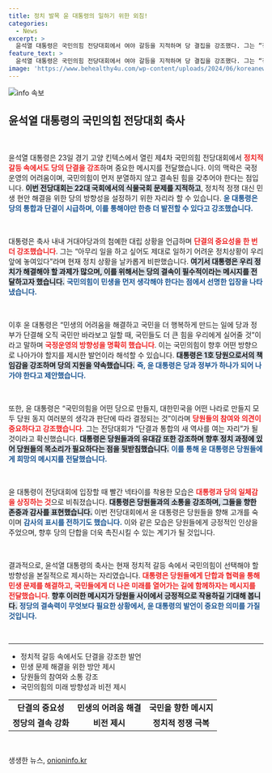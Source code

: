 ```yaml
---
title: 정치 발목 윤 대통령의 일하기 위한 외침!
categories:
  - News
excerpt: >
  윤석열 대통령은 국민의힘 전당대회에서 여야 갈등을 지적하며 당 결집을 강조했다. 그는 “정치 상황이 어려운 만큼 단결이 필수”라며 국민의힘이 민생정당으로 거듭나기를 촉구했다.
feature_text: >
  윤석열 대통령은 국민의힘 전당대회에서 여야 갈등을 지적하며 당 결집을 강조했다. 그는 “정치 상황이 어려운 만큼 단결이 필수”라며 국민의힘이 민생정당으로 거듭나기를 촉구했다.
image: 'https://www.behealthy4u.com/wp-content/uploads/2024/06/koreanews.jpg'
---
```


<p><img src="https://www.behealthy4u.com/wp-content/uploads/2024/06/koreanews.jpg" alt="info 속보" /></p>

<h2 data-ke-size="size26">윤석열 대통령의 국민의힘 전당대회 축사</h2>

<p data-ke-size="size16">&nbsp;</p>

<p>윤석열 대통령은 23일 경기 고양 킨텍스에서 열린 제4차 국민의힘 전당대회에서 <b><span style="color: #ee2323;">정치적 갈등 속에서도 당의 단결을 강조</span></b>하며 중요한 메시지를 전달했습니다. 이의 맥락은 국정운영의 어려움이며, 국민의힘이 먼저 분열하지 않고 결속된 힘을 갖추어야 한다는 점입니다. <b><span style="background-color: #21538527;">이번 전당대회는 22대 국회에서의 식물국회 문제를 지적하고</span></b>, 정치적 정쟁 대신 민생 현안 해결을 위한 당의 방향성을 설정하기 위한 자리라 할 수 있습니다. <b><span style="color: #1a5490;">윤 대통령은 당의 통합과 단결이 시급하며, 이를 통해야만 한층 더 발전할 수 있다고 강조했습니다.</span></b> </p>

<p data-ke-size="size16">&nbsp;</p>

<p>대통령은 축사 내내 거대야당과의 첨예한 대립 상황을 언급하며 <b><span style="color: #ee2323;">단결의 중요성을 한 번 더 강조했습니다</span></b>. 그는 “아무리 일을 하고 싶어도 제대로 일하기 어려운 정치상황이 우리 앞에 놓여있다”라며 현재 정치 상황을 날카롭게 비판했습니다. <b><span style="background-color: #21538527;">여기서 대통령은 우리 정치가 해결해야 할 과제가 많으며, 이를 위해서는 당의 결속이 필수적이라는 메시지를 전달하고자 했습니다.</span></b> <b><span style="color: #1a5490;">국민의힘이 민생을 먼저 생각해야 한다는 점에서 선명한 입장을 나타냈습니다.</span></b></p>

<p data-ke-size="size16">&nbsp;</p>

<p>이후 윤 대통령은 “민생의 어려움을 해결하고 국민을 더 행복하게 만드는 일에 당과 정부가 단결해 오직 국민만 바라보고 일할 때, 국민들도 더 큰 힘을 우리에게 실어줄 것”이라고 말하며 <b><span style="color: #ee2323;">국정운영의 방향성을 명확히 했습니다</span></b>. 이는 국민의힘이 향후 어떤 방향으로 나아가야 할지를 제시한 발언이라 해석할 수 있습니다. <b><span style="background-color: #21538527;">대통령은 1호 당원으로서의 책임감을 강조하며 당의 지원을 약속했습니다.</span></b> <b><span style="color: #1a5490;">즉, 윤 대통령은 당과 정부가 하나가 되어 나가야 한다고 제안했습니다.</span></b></p>

<p data-ke-size="size16">&nbsp;</p>

<p>또한, 윤 대통령은 “국민의힘을 어떤 당으로 만들지, 대한민국을 어떤 나라로 만들지 모두 당원 동지 여러분의 생각과 판단에 따라 결정되는 것”이라며 <b><span style="color: #ee2323;">당원들의 참여와 의견이 중요하다고 강조했습니다</span></b>. 그는 전당대회가 “단결과 통합의 새 역사를 여는 자리”가 될 것이라고 확신했습니다. <b><span style="background-color: #21538527;">대통령은 당원들과의 유대감 또한 강조하며 향후 정치 과정에 있어 당원들의 목소리가 필요하다는 점을 뒷받침했습니다.</span></b> <b><span style="color: #1a5490;">이를 통해 윤 대통령은 당원들에게 희망의 메시지를 전달했습니다.</span></b></p>

<p data-ke-size="size16">&nbsp;</p>

<p>윤 대통령이 전당대회에 입장할 때 빨간 넥타이를 착용한 모습은 <b><span style="color: #ee2323;">대통령과 당의 일체감을 상징하는 것</span></b>으로 비춰졌습니다. <b><span style="background-color: #21538527;">대통령은 당원들과의 소통을 강조하며, 그들을 향한 존중과 감사를 표현했습니다.</span></b> 이번 전당대회에서 윤 대통령은 당원들을 향해 고개를 숙이며 <b><span style="color: #1a5490;">감사의 표시를 전하기도 했습니다.</span></b> 이와 같은 모습은 당원들에게 긍정적인 인상을 주었으며, 향후 당의 단합을 더욱 촉진시킬 수 있는 계기가 될 것입니다.</p>

<p data-ke-size="size16">&nbsp;</p>

<p>결과적으로, 윤석열 대통령의 축사는 현재 정치적 갈등 속에서 국민의힘이 선택해야 할 방향성을 본질적으로 제시하는 자리였습니다. <b><span style="color: #ee2323;">대통령은 당원들에게 단합과 협력을 통해 민생 문제를 해결하고, 국민들에게 더 나은 미래를 열어가는 길에 함께하자는 메시지를 전달했습니다</span></b>. <b><span style="background-color: #21538527;">향후 이러한 메시지가 당원들 사이에서 긍정적으로 작용하길 기대해 봅니다.</span></b> <b><span style="color: #1a5490;">정당의 결속력이 무엇보다 필요한 상황에서, 윤 대통령의 발언이 중요한 의미를 가질 것입니다.</span></b> </p>

<p data-ke-size="size16">&nbsp;</p>

<hr>

<ul>
   <li>정치적 갈등 속에서도 단결을 강조한 발언</li>
   <li>민생 문제 해결을 위한 방안 제시</li>
   <li>당원들의 참여와 소통 강조</li>
   <li>국민의힘의 미래 방향성과 비전 제시</li>
</ul>

<table>
   <tr>
      <td style="text-align: center; height: 17px;"><b>단결의 중요성</b></td>
      <td style="text-align: center; height: 17px;"><b>민생의 어려움 해결</b></td>
      <td style="text-align: center; height: 17px;"><b>국민을 향한 메시지</b></td>
   </tr>
   <tr>
      <td style="text-align: center; height: 17px;"><b>정당의 결속 강화</b></td>
      <td style="text-align: center; height: 17px;"><b>비전 제시</b></td>
      <td style="text-align: center; height: 17px;"><b>정치적 정쟁 극복</b></td>
   </tr>
</table>

<p data-ke-size="size16">&nbsp;</p>
생생한 뉴스, <a href="https://onioninfo.kr" rel="dofollow">onioninfo.kr</a>


